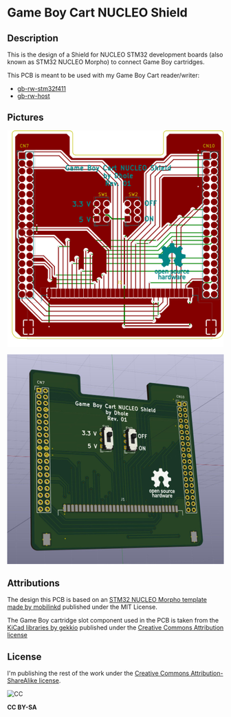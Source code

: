 # Game Boy Cart NUCLEO Shield

## Description

This is the design of a Shield for NUCLEO STM32 development boards (also known
as STM32 NUCLEO Morpho) to connect Game Boy cartridges.

This PCB is meant to be used with my Game Boy Cart reader/writer:

- [gb-rw-stm32f411](https://github.com/Dhole/gb-rw-stm32f411)
- [gb-rw-host](https://github.com/Dhole/gb-rw-host)

## Pictures

![PCB](kicad/STM_Morpho/STM_Morpho-brd.svg)

![3D](kicad/STM_Morpho/STM_Morpho.jpg)

## Attributions

The design this PCB is based on an [STM32 NUCLEO Morpho template made by
mobilinkd](https://github.com/mobilinkd/stm-morpho-template) published under
the MIT License.

The Game Boy cartridge slot component used in the PCB is taken from the [KiCad libraries by gekkio](https://github.com/Gekkio/gekkio-kicad-libs) published under the 
[Creative Commons Attribution license](https://creativecommons.org/licenses/by/4.0/)

## License

I'm publishing the rest of the work under the [Creative Commons Attribution-ShareAlike license](https://creativecommons.org/licenses/by-sa/4.0/).

![CC](https://licensebuttons.net/l/by-sa/3.0/88x31.png)

**CC BY-SA**
